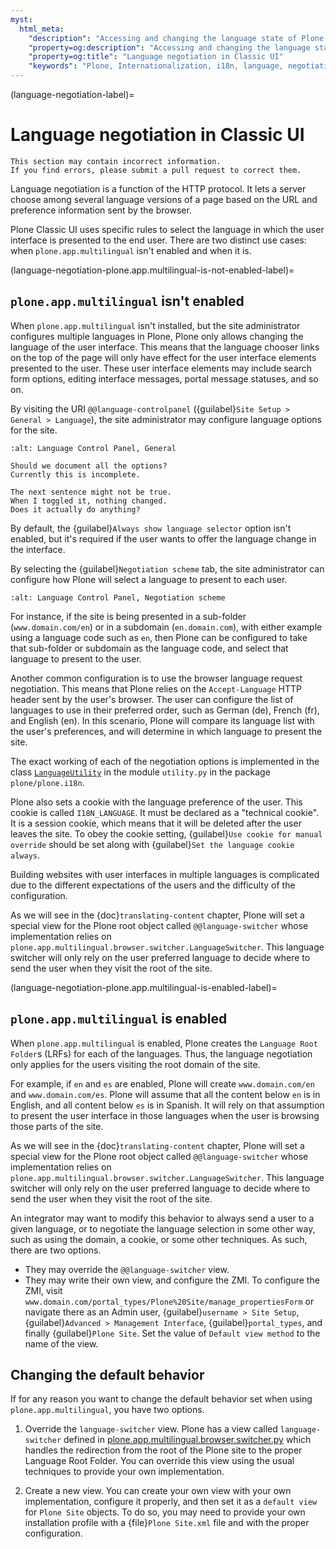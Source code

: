 ```yaml
---
myst:
  html_meta:
    "description": "Accessing and changing the language state of Plone programmatically."
    "property=og:description": "Accessing and changing the language state of Plone programmatically."
    "property=og:title": "Language negotiation in Classic UI"
    "keywords": "Plone, Internationalization, i18n, language, negotiation, translation, localization"
---
```


(language-negotiation-label)=

# Language negotiation in Classic UI

```{todo}
This section may contain incorrect information.
If you find errors, please submit a pull request to correct them.
```

Language negotiation is a function of the HTTP protocol.
It lets a server choose among several language versions of a page based on the URL and preference information sent by the browser.

Plone Classic UI uses specific rules to select the language in which the user interface is presented to the end user.
There are two distinct use cases: when `plone.app.multilingual` isn't enabled and when it is.


(language-negotiation-plone.app.multilingual-is-not-enabled-label)=

## `plone.app.multilingual` isn't enabled

When `plone.app.multilingual` isn't installed, but the site administrator configures multiple languages in Plone, Plone only allows changing the language of the user interface.
This means that the language chooser links on the top of the page will only have effect for the user interface elements presented to the user.
These user interface elements may include search form options, editing interface messages, portal message statuses, and so on.

By visiting the URI `@@language-controlpanel` ({guilabel}`Site Setup > General > Language`), the site administrator may configure language options for the site.

```{image} /_static/i18n-l10n/language-controlpanel-general.png
:alt: Language Control Panel, General
```

```{todo}
Should we document all the options?
Currently this is incomplete.
```

```{todo}
The next sentence might not be true.
When I toggled it, nothing changed.
Does it actually do anything?
```

By default, the {guilabel}`Always show language selector` option isn't enabled, but it's required if the user wants to offer the language change in the interface.

By selecting the {guilabel}`Negotiation scheme` tab, the site administrator can configure how Plone will select a language to present to each user.

```{image} /_static/i18n-l10n/language-controlpanel-negotiation-scheme.png
:alt: Language Control Panel, Negotiation scheme
```

For instance, if the site is being presented in a sub-folder (`www.domain.com/en`) or in a subdomain (`en.domain.com`), with either example using a language code such as `en`, then Plone can be configured to take that sub-folder or subdomain as the language code, and select that language to present to the user.

Another common configuration is to use the browser language request negotiation.
This means that Plone relies on the `Accept-Language` HTTP header sent by the user's browser.
The user can configure the list of languages to use in their preferred order, such as German (de), French (fr), and English (en).
In this scenario, Plone will compare its language list with the user's preferences, and will determine in which language to present the site.

The exact working of each of the negotiation options is implemented in the class [`LanguageUtility`](https://github.com/plone/plone.i18n/blob/fc05eb4c131574fd8a4353d5346e17866b3a5e2c/plone/i18n/utility.py#L73) in the module `utility.py` in the package `plone/plone.i18n`.

Plone also sets a cookie with the language preference of the user.
This cookie is called `I18N_LANGUAGE`.
It must be declared as a "technical cookie".
It is a session cookie, which means that it will be deleted after the user leaves the site.
To obey the cookie setting, {guilabel}`Use cookie for manual override` should be set along with {guilabel}`Set the language cookie always`.

Building websites with user interfaces in multiple languages is complicated due to the different expectations of the users and the difficulty of the configuration.

As we will see in the {doc}`translating-content` chapter, Plone will set a special view for the Plone root object called `@@language-switcher` whose implementation relies on `plone.app.multilingual.browser.switcher.LanguageSwitcher`.
This language switcher will only rely on the user preferred language to decide where to send the user when they visit the root of the site.


(language-negotiation-plone.app.multilingual-is-enabled-label)=

## `plone.app.multilingual` is enabled

When `plone.app.multilingual` is enabled, Plone creates the `Language Root Folder`s (LRFs) for each of the languages.
Thus, the language negotiation only applies for the users visiting the root domain of the site.

For example, if `en` and `es` are enabled, Plone will create `www.domain.com/en` and `www.domain.com/es`.
Plone will assume that all the content below `en` is in English, and all content below `es` is in Spanish.
It will rely on that assumption to present the user interface in those languages when the user is browsing those parts of the site.

As we will see in the {doc}`translating-content` chapter, Plone will set a special view for the Plone root object called `@@language-switcher` whose implementation relies on `plone.app.multilingual.browser.switcher.LanguageSwitcher`.
This language switcher will only rely on the user preferred language to decide where to send the user when they visit the root of the site.

An integrator may want to modify this behavior to always send a user to a given language, or to negotiate the language selection in some other way, such as using the domain, a cookie, or some other techniques.
As such, there are two options.

-   They may override the `@@language-switcher` view.
-   They may write their own view, and configure the ZMI.
    To configure the ZMI, visit `www.domain.com/portal_types/Plone%20Site/manage_propertiesForm` or navigate there as an Admin user, {guilabel}`username > Site Setup`, {guilabel}`Advanced > Management Interface`, {guilabel}`portal_types`, and finally {guilabel}`Plone Site`.
    Set the value of `Default view method` to the name of the view.


## Changing the default behavior

If for any reason you want to change the default behavior set when using `plone.app.multilingual`, you have two options.

1.  Override the `language-switcher` view.
    Plone has a view called `language-switcher` defined in [plone.app.multilingual.browser.switcher.py](https://github.com/plone/plone.app.multilingual/blob/master/src/plone/app/multilingual/browser/switcher.py) which handles the redirection from the root of the Plone site to the proper Language Root Folder.
    You can override this view using the usual techniques to provide your own implementation.

1.  Create a new view.
    You can create your own view with your own implementation, configure it properly, and then set it as a `default view` for `Plone Site` objects.
    To do so, you may need to provide your own installation profile with a {file}`Plone Site.xml` file and with the proper configuration.
